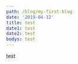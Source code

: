 ```yaml
---
path: /blog/my-first-blog
date: '2019-04-12'
title: test
date1: test
date2: test
bodys: test
---
```

test
